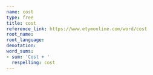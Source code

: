 ```yaml
---
name: cost
type: free
title: cost
reference_link: https://www.etymonline.com/word/cost
root_name: 
root_language: 
denotation: 
word_sums:
- sum: 'Cost + '
  respelling: cost
---
```

